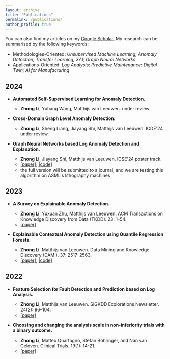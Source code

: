 ```yaml
---
layout: archive
title: "Publications"
permalink: /publications/
author_profile: true
---
```


You can also find my articles on my <u><a href="https://scholar.google.com/citations?user=m5u8VlIAAAAJ&hl=en&oi=ao">Google Scholar</a>.</u> My research can be summarised by the following keywords:
- Methodologies-Oriented: *Unsupervised Machine Learning; Anomaly Detection; Transfer Learning; XAI; Graph Neural Networks*
- Applications-Oriented: *Log Analysis; Predictive Maintenance; Digital Twin; AI for Manufacturing*

## 2024
- **Automated Self-Supervised Learning for Anomaly Detection.**
  - **Zhong Li**, Yuhang Wang, Matthijs van Leeuwen. under review.
    
- **Cross-Domain Graph Level Anomaly Detection.**
  - **Zhong Li**, Sheng Liang, Jiayang Shi, Matthijs van Leeuwen. ICDE'24 under review.
    
- **Graph Neural Networks based Log Anomaly Detection and Explanation.**
  - **Zhong Li**, Jiayang Shi, Matthijs van Leeuwen. ICSE'24 poster track.
  - [[paper]](https://arxiv.org/abs/2307.00527), [[code]](https://github.com/ZhongLIFR/Logs2Graph)
  - the full version will be submitted to a journal, and we are testing this algorithm on ASML's lithography machines

## 2023
- **A Survey on Explainable Anomaly Detection.**
  - **Zhong Li**, Yuxuan Zhu, Matthijs van Leeuwen. ACM Transactions on Knowledge Discovery from Data (TKDD). 23: 1–54.
  - [[paper]](https://dl.acm.org/doi/10.1145/3609333)
    
- **Explainable Contextual Anomaly Detection using Quantile Regression Forests.**
  - **Zhong Li**, Matthijs van Leeuwen.  Data Mining and Knowledge Discovery (DAMI). 37: 2517–2563.
  - [[paper]](https://link.springer.com/article/10.1007/s10618-023-00967-z), [[code]](https://github.com/ZhongLIFR/QCAD)

## 2022
- **Feature Selection for Fault Detection and Prediction based on Log Analysis.**
  - **Zhong Li**, Matthijs van Leeuwen.  SIGKDD Explorations Newsletter. 24(2): 96–104. 
  - [[paper]](https://dl.acm.org/doi/10.1145/3575637.3575652)
    
- **Choosing and changing the analysis scale in non-inferiority trials with a binary outcome.**
  - **Zhong Li**, Matteo Quartagno, Stefan Böhringer, and Nan van Geloven. Clinical Trials. 19(1): 14-21. 
  - [[paper]](https://journals.sagepub.com/doi/full/10.1177/17407745211053790)

<!--{% include base_path %}
{% for post in site.publications reversed %}
  {% include archive-single.html %}
{% endfor %}
-->
